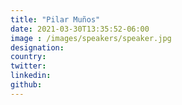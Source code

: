 ```yaml
---
title: "Pilar Muños"
date: 2021-03-30T13:35:52-06:00
image : /images/speakers/speaker.jpg
designation: 
country: 
twitter: 
linkedin: 
github: 
---
```


